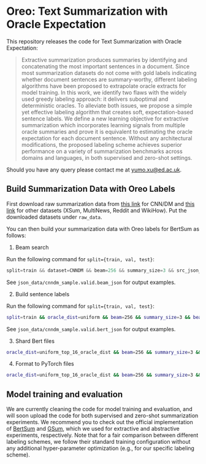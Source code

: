 # Oreo: Text Summarization with Oracle Expectation

This repository releases the code for Text Summarization with Oracle Expectation:

> Extractive summarization produces summaries by identifying and concatenating the most important sentences in a document. Since most summarization datasets do not come with gold labels indicating whether document sentences are summary-worthy, different labeling algorithms have been proposed to extrapolate oracle extracts for model training. In this work, we identify two flaws with the widely used greedy labeling approach: it delivers suboptimal and deterministic oracles. To alleviate both issues, we propose a simple yet effective labeling algorithm that creates soft, expectation-based sentence labels. We define a new learning objective for extractive summarization which incorporates learning signals from multiple oracle summaries and prove it is equivalent to estimating the oracle expectation for each document sentence. Without any architectural modifications, the proposed labeling scheme achieves superior performance on a variety of summarization benchmarks across domains and languages, in both supervised and zero-shot settings.

Should you have any query please contact me at [yumo.xu@ed.ac.uk](mailto:yumo.xu@ed.ac.uk).


## Build Summarization Data with Oreo Labels
First download raw summarization data from [this link](https://drive.google.com/file/d/1FG4oiQ6rknIeL2WLtXD0GWyh6pBH9-hX/view) for CNN/DM and [this link](https://drive.google.com/file/d/1PnFCwqSzAUr78uEcA_Q15yupZ5bTAQIb/view) for other datasets (XSum, MultiNews, Reddit and WikiHow). Put the downloaded datasets under `raw_data`. 

You can then build your summarization data with Oreo labels for BertSum as follows:

1. Beam search

Run the following command for `split={train, val, test}`:
```python
split=train && dataset=CNNDM && beam=256 && summary_size=3 && src_json_fn=${split}_${dataset}_bert.jsonl && dump_json_fn=cnndm_bert-beams_${beam}-steps_${summary_size}.${split}.beam_json && py src/labels/build_beam_json.py --task build_beam_json_from_bert --src ~/oreo/raw_data/$src_json_fn --save ~/oreo/json_data/$dump_json_fn --beam $beam --summary_size $summary_size 
```
See `json_data/cnndm_sample.valid.beam_json` for output examples.

2. Build sentence labels

Run the following command for `split={train, val, test}`:
```bash
split=train && oracle_dist=uniform && beam=256 && summary_size=3 && beam_json_fn=cnndm_bert-beams_${beam}-steps_${summary_size}.${split}.beam_json && py src/labels/build_bert_json.py --task build_bert_json --src ~/oreo/json_data/$beam_json_fn --oracle_dist ${oracle_dist} --store_hard_labels --oracle_dist_topk 16
```
See `json_data/cnndm_sample.valid.bert_json` for output examples.

3. Shard Bert files

```bash
oracle_dist=uniform_top_16_oracle_dist && beam=256 && summary_size=3 && save_dir=cnndm_bert-beams_${beam}-steps_${summary_size}-${oracle_dist}-hard_and_soft && py src/labels/build_bert_json.py --task shard_bert_json --save ~/oreo/json_data/${save_dir}
```

4. Format to PyTorch files

```bash
oracle_dist=uniform_top_16_oracle_dist && beam=256 && summary_size=3 && dir_name=cnndm_bert-beams_${beam}-steps_${summary_size}-${oracle_dist}-hard_and_soft && bert_json_dir=~/oreo/json_data/${dir_name} && bert_data_dir=~/oreo/bert_data/${dir_name} && py src/preprocess.py -mode format_to_bert_with_precal_labels -raw_path ${bert_json_dir} -save_path ${bert_data_dir} -lower -n_cpus 1 -log_file ./logs/preprocess.log 
```

## Model training and evaluation
We are currently cleaning the code for model training and evaluation, and will soon upload the code for both supervised and zero-shot summarization experiments. 
We recommend you to check out the official implementation of [BertSum](https://github.com/nlpyang/PreSumm/tree/dev) and [GSum](https://github.com/neulab/guided_summarization), which we used for extractive and abstractive experiments, respectively. 
Note that for a fair comparison between different labeling schemes, we follow their standard training configuration without any additional hyper-parameter optimization (e.g., for our specific labeling scheme). 